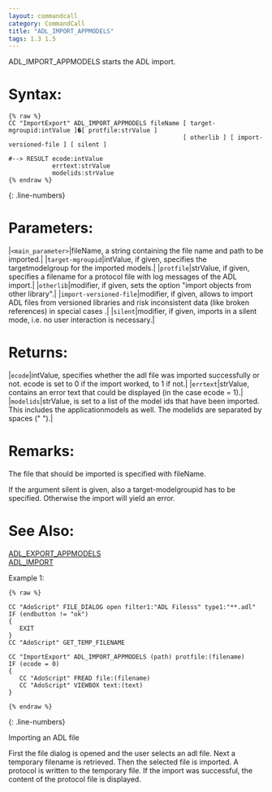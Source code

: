 ```yaml
---
layout: commandcall
category: CommandCall
title: "ADL_IMPORT_APPMODELS"
tags: 1.3 1.5
---
```


ADL_IMPORT_APPMODELS starts the ADL import.  
# Syntax:  

```adoscript
{% raw %}
CC "ImportExport" ADL_IMPORT_APPMODELS fileName [ target-mgroupid:intValue ]�[ protfile:strValue ] 
											    [ otherlib ] [ import-versioned-file ] [ silent ]

#--> RESULT ecode:intValue 
			errtext:strValue 
			modelids:strValue
{% endraw %}
```
{: .line-numbers}

# Parameters:  

|`<main_parameter>`|fileName, a string containing the file name and path to be imported.|
|`target-mgroupid`|intValue, if given, specifies the targetmodelgroup for the imported models.|
|`protfile`|strValue, if given, specifies a filename for a protocol file with log messages of the ADL import.|
|`otherlib`|modifier, if given, sets the option "import objects from other library".|
|`import-versioned-file`|modifier, if given, allows to import ADL files from versioned libraries and risk inconsistent data (like broken references) in special cases .|
|`silent`|modifier, if given, imports in a silent mode, i.e. no user interaction is necessary.|

# Returns:  

|`ecode`|intValue, specifies whether the adl file was imported successfully or not. ecode is set to 0 if the import worked, to 1 if not.|
|`errtext`|strValue, contains an error text that could be displayed (in the case ecode = 1).|
|`modelids`|strValue, is set to a list of the model ids that have been imported. This includes the applicationmodels as well. The modelids are separated by spaces (" ").|


# Remarks:

The file that should be imported is specified with fileName.

If the argument silent is given, also a target-modelgroupid has to be specified. Otherwise the import will yield an error.

# See Also:  

[ADL_EXPORT_APPMODELS](adl_export_appmodels.html "ADL_EXPORT_APPMODELS")  
[ADL_IMPORT](adl_import.html "ADL_IMPORT")  


Example 1:

```adoscript
{% raw %}

CC "AdoScript" FILE_DIALOG open filter1:"ADL Filesss" type1:"**.adl"
IF (endbutton != "ok")
{
   EXIT
}
CC "AdoScript" GET_TEMP_FILENAME

CC "ImportExport" ADL_IMPORT_APPMODELS (path) protfile:(filename)
IF (ecode = 0)
{
   CC "AdoScript" FREAD file:(filename)
   CC "AdoScript" VIEWBOX text:(text)
}

{% endraw %}
```
{: .line-numbers}

Importing an ADL file

First the file dialog is opened and the user selects an adl file. Next a temporary filename is retrieved. Then the selected file is imported. A protocol is written to the temporary file. If the import was successful, the content of the protocol file is displayed.

